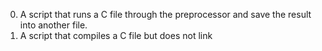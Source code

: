 0. A  script that runs a C file through the preprocessor and save the result into another file.
1. A script that compiles a C file but does not link
